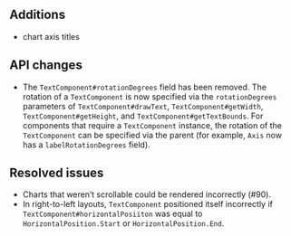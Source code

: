 ## Additions

- chart axis titles

## API changes

- The `TextComponent#rotationDegrees` field has been removed. The rotation of a `TextComponent` is now specified via the `rotationDegrees` parameters of `TextComponent#drawText`, `TextComponent#getWidth`, `TextComponent#getHeight`, and `TextComponent#getTextBounds`. For components that require a `TextComponent` instance, the rotation of the `TextComponent` can be specified via the parent (for example, `Axis` now has a `labelRotationDegrees` field).

## Resolved issues

- Charts that werenʼt scrollable could be rendered incorrectly (#90).
- In right-to-left layouts, `TextComponent` positioned itself incorrectly if `TextComponent#horizontalPosiiton` was equal to `HorizontalPosition.Start` or `HorizontalPosition.End`.
